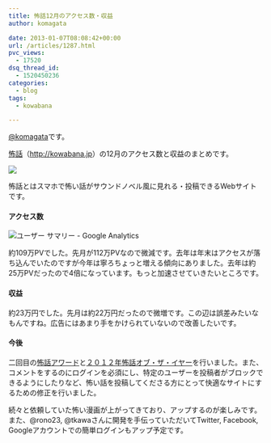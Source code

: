 ```yaml
---
title: 怖話12月のアクセス数・収益
author: komagata

date: 2013-01-07T08:08:42+00:00
url: /articles/1287.html
pvc_views:
  - 17520
dsq_thread_id:
  - 1520450236
categories:
  - blog
tags:
  - kowabana

---
```

[@komagata][1]です。

<a href="http://kowabana.jp" title="怖話" target="_blank">怖話</a>（<a href="http://kowabana.jp" title="怖話" target="_blank">http://kowabana.jp</a>）の12月のアクセス数と収益のまとめです。

<p class="center">
  <a href="http://kowabana.jp"><img src="http://p.nanapi.jp/r/20120228/20120228194536_4f4cb050d3cc9.jpg" /></a>
</p>

怖話とはスマホで怖い話がサウンドノベル風に見れる・投稿できるWebサイトです。

#### アクセス数

<p class="center">
  <img src="https://lh3.googleusercontent.com/-C7XjM1ncsag/UOp8HkJOP2I/AAAAAAAACkw/FOAaQPUqzOs/s400/Screen%2520Shot%25202013-01-07%2520at%25204.40.29%2520PM.png" alt="ユーザー サマリー - Google Analytics" />
</p>

約109万PVでした。先月が112万PVなので微減です。去年は年末はアクセスが落ち込んでいたのですが今年は寧ろちょっと増える傾向にありました。去年は約25万PVだったので4倍になっています。もっと加速させていきたいところです。

#### 収益

約23万円でした。先月は約22万円だったので微増です。この辺は誤差みたいなもんですね。広告にはあまり手をかけられていないので改善したいです。

#### 今後

二回目の<a href="http://kowabana.jp/rankings/award" title="怖話アワード" target="_blank">怖話アワード</a>と<a href="http://kowabana.jp/rankings/koty/2012" title="２０１２年怖話オブ・ザ・イヤー" target="_blank">２０１２年怖話オブ・ザ・イヤー</a>を行いました。また、コメントをするのにログインを必須にし、特定のユーザーを投稿者がブロックできるようにしたりなど、怖い話を投稿してくださる方にとって快適なサイトにするための修正を行いました。

続々と依頼していた怖い漫画が上がってきており、アップするのが楽しみです。また、@rono23, @tkawaさんに開発を手伝っていただいてTwitter, Facebook, Googleアカウントでの簡単ログインもアップ予定です。

 [1]: http://twitter.com/komagata